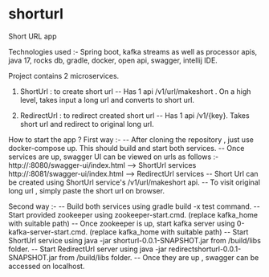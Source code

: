 # shorturl
Short URL app

Technologies used :-
Spring boot, kafka streams as well as processor apis, java 17, rocks db, gradle, docker,
open api, swagger, intellij IDE.

Project contains 2 microservices.
1) ShortUrl : to create short url
-- Has 1 api /v1/url/makeshort . On a high level, takes input a long url and converts to short url.

2) RedirectUrl : to redirect created short url
-- Has 1 api /v1/{key}. Takes short url and redirect to original long url.

How to start the app ?
First way :- 
-- After cloning the repository , just use docker-compose up.
This should build and start both services.
-- Once services are up, swagger UI can be viewed on urls as follows :-
http://<docker host ip>:8080/swagger-ui/index.html --> ShortUrl services
http://<docker host ip>:8081/swagger-ui/index.html --> RedirectUrl services
-- Short Url can be created using ShortUrl service's /v1/url/makeshort api.
-- To visit original long url , simply paste the short url on browser.

Second way :- 
-- Build both services using gradle build -x test command.
-- Start provided zookeeper using zookeeper-start.cmd. (replace kafka_home with suitable path)
-- Once zookeeper is up, start kafka server using 0-kafka-server-start.cmd. (replace kafka_home with suitable path)
-- Start ShortUrl service using java -jar shorturl-0.0.1-SNAPSHOT.jar from /build/libs folder.
-- Start RedirectUrl server using java -jar redirectshorturl-0.0.1-SNAPSHOT.jar from /build/libs folder.
-- Once they are up , swagger can be accessed on localhost.
